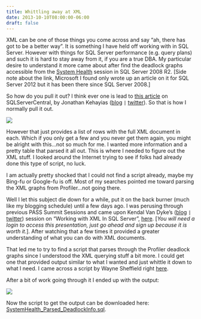```yaml
---
title: Whittling away at XML
date: 2013-10-10T08:00:00-06:00
draft: false
---
```


XML can be one of those things you come across and say “ah, there has got to be a better way”. It is something I have held off working with in SQL Server. However with things for SQL Server performance (e.g. query plans) and such it is hard to stay away from it, if you are a true DBA. My particular desire to understand it more came about after find the deadlock graphs accessible from the <a href="http://technet.microsoft.com/en-us/library/ff877955.aspx" target="_blank">System Health</a> session in SQL Server 2008 R2. [Side note about the link, Microsoft I found only wrote up an article on it for SQL Server 2012 but it has been there since SQL Server 2008.]

So how do you pull it out? I think ever one is lead to <a href="http://www.sqlservercentral.com/articles/deadlock/65658/" target="_blank">this article</a> on SQLServerCentral, by Jonathan Kehayias (<a href="http://www.sqlskills.com/blogs/jonathan/" target="_blank">blog</a> `|` <a href="http://twitter.com/SQLPoolBoy" target="_blank">twitter</a>). So that is how I normally pull it out.

![](/images/deadlocks_xevents_xml.png)

However that just provides a list of rows with the full XML document in each. Which if you only get a few and you never get them again, you might be alright with this…not so much for me. I wanted more information and a pretty table that parsed it all out. This is where I needed to figure out the XML stuff. I looked around the Internet trying to see if folks had already done this type of script, no luck.

I am actually pretty shocked that I could not find a script already, maybe my Bing-fu or Google-fu is off. Most of my searches pointed me toward parsing the XML graphs from Profiler…not going there.

Well I let this subject die down for a while, put it on the back burner (much like my blogging schedule) until a few days ago. I was perusing through previous PASS Summit Sessions and came upon Kendal Van Dyke’s (<a href="http://www.kendalvandyke.com/" target="_blank">blog</a> `|` <a href="http://twitter.com/SQLDBA" target="_blank">twitter</a>) session on “Working with XML In SQL Server”, <a href="http://softconference.com/pass/sessionDetail.asp?SID=274804" target="_blank">here</a>. [_You will need a login to access this presentation, just go ahead and sign up because it is worth it._]. After watching that a few times it provided a greater understanding of what you can do with XML documents.

That led me to try to find a script that parses through the Profiler deadlock graphs since I understood the XML querying stuff a bit more. I could get one that provided output similar to what I wanted and just whittle it down to what I need. I came across a script by Wayne Sheffield right <a href="http://blog.waynesheffield.com/wayne/code-library/shred-deadlock-graph/" target="_blank">here</a>.

After a bit of work going through it I ended up with the output:

![](/images/deadlocks_xevents.png)

Now the script to get the output can be downloaded here: <a href="https://gist.github.com/wsmelton/43888ac05b7eee5bce65a58ed941881a" target="_blank">SystemHealth_Parsed_DeadlockInfo.sql</a>.
